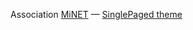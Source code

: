 Association [MiNET](http://www.minet.net)
&mdash;
[SinglePaged theme](https://github.com/t413/SinglePaged)
